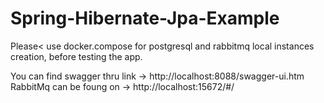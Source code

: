 # Spring-Hibernate-Jpa-Example

Please< use docker.compose for postgresql and rabbitmq local instances creation, before testing the app.

You can find swagger thru link -> http://localhost:8088/swagger-ui.htm
RabbitMq can be foung on -> http://localhost:15672/#/
